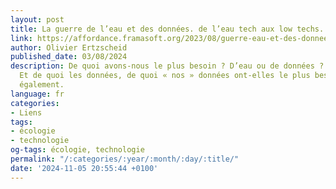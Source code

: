 ```yaml
---
layout: post
title: La guerre de l’eau et des données. de l’eau tech aux low techs.
link: https://affordance.framasoft.org/2023/08/guerre-eau-et-des-donnees
author: Olivier Ertzscheid
published_date: 03/08/2024
description: De quoi avons-nous le plus besoin ? D’eau ou de données ? D’eau assurément.
  Et de quoi les données, de quoi « nos » données ont-elles le plus besoin ? D’eau
  également.
language: fr
categories:
- Liens
tags:
- écologie
- technologie
og-tags: écologie, technologie
permalink: "/:categories/:year/:month/:day/:title/"
date: '2024-11-05 20:55:44 +0100'
---
```

